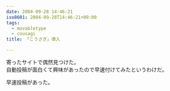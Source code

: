 ```yaml
---
date: 2004-09-28 14:46:21
iso8601: 2004-09-28T14:46:21+09:00
tags:
  - movabletype
  - cousagi
title: 「こうさぎ」導入

---
```


<div class="entry-body">
  <p>寄ったサイトで偶然見つけた。<br />
    自動投稿が面白くて興味があったので早速付けてみたというわけだ。</p>

  <p>早速投稿があった。</p>
</div>
